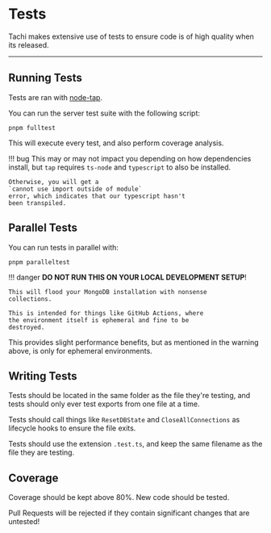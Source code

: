 # Tests

Tachi makes extensive use of tests to ensure code
is of high quality when its released.

*****

## Running Tests

Tests are ran with [node-tap](https://node-tap.org).

You can run the server test suite with the following script:

```
pnpm fulltest
```

This will execute every test, and also perform coverage
analysis.

!!! bug
	This may or may not impact you depending on how
	dependencies install, but `tap` requires `ts-node`
	and `typescript` to also be installed.

	Otherwise, you will get a
	`cannot use import outside of module`
	error, which indicates that our typescript hasn't
	been transpiled.

## Parallel Tests

You can run tests in parallel with:
```
pnpm paralleltest
```

!!! danger
	**DO NOT RUN THIS ON YOUR LOCAL DEVELOPMENT SETUP**!

	This will flood your MongoDB installation with nonsense
	collections.

	This is intended for things like GitHub Actions, where
	the environment itself is ephemeral and fine to be
	destroyed.

This provides slight performance benefits, but as mentioned
in the warning above, is only for ephemeral environments.

## Writing Tests

Tests should be located in the same folder as the file they're testing, and tests should only ever test
exports from one file at a time.

Tests should call things like `ResetDBState` and `CloseAllConnections` as lifecycle hooks to ensure
the file exits.

Tests should use the extension `.test.ts`, and keep
the same filename as the file they are testing.

## Coverage

Coverage should be kept above 80%. New code should be tested.

Pull Requests will be rejected if they contain significant
changes that are untested!
